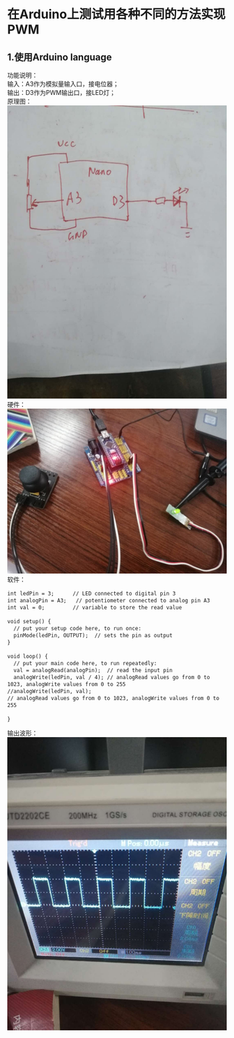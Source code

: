 在Arduino上测试用各种不同的方法实现PWM
=================================
1.使用Arduino language
---------------------
功能说明：<br>
输入：A3作为模拟量输入口，接电位器；<br>
输出：D3作为PWM输出口，接LED灯；<br>
原理图：<br>
![image](https://github.com/Shockwave202/WorkReport/blob/main/image_10_20/Schematic.jpg)<br>
硬件：<br>
![image](https://github.com/Shockwave202/WorkReport/blob/main/image_10_20/Hardware.jpg)<br>
软件：<br>
```
int ledPin = 3;      // LED connected to digital pin 3
int analogPin = A3;   // potentiometer connected to analog pin A3
int val = 0;         // variable to store the read value

void setup() {
  // put your setup code here, to run once:
  pinMode(ledPin, OUTPUT);  // sets the pin as output
}

void loop() {
  // put your main code here, to run repeatedly:
  val = analogRead(analogPin);  // read the input pin
  analogWrite(ledPin, val / 4); // analogRead values go from 0 to 1023, analogWrite values from 0 to 255
//analogWrite(ledPin, val); 
// analogRead values go from 0 to 1023, analogWrite values from 0 to 255

}
```
输出波形：<br>
![image](https://github.com/Shockwave202/WorkReport/blob/main/image_10_20/waveform.jpg)<br>



